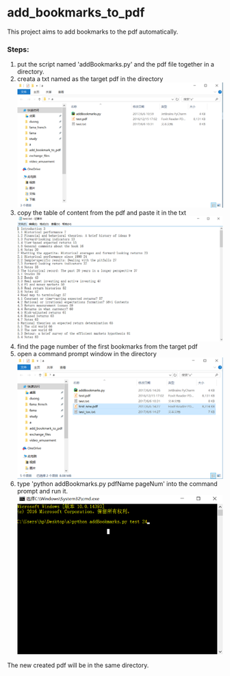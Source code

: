 # add_bookmarks_to_pdf
This project aims to add bookmarks to the pdf automatically.


### Steps:
1. put the script named 'addBookmarks.py' and the pdf file together in a directory.
    
2. creata a txt named as the target pdf in the directory
    ![](/readmeFig/1.png)
3. copy the table of content from the pdf and paste it in the txt
    ![](/readmeFig/4.png)
4. find the page number of the first bookmarks from the target pdf
5. open a command prompt window in the directory
    ![](/readmeFig/3.png)
6. type 'python addBookmarks.py pdfName pageNum' into the command prompt and run it.
    ![](/readmeFig/2.png)
    

The new created pdf will be in the same directory.

    
